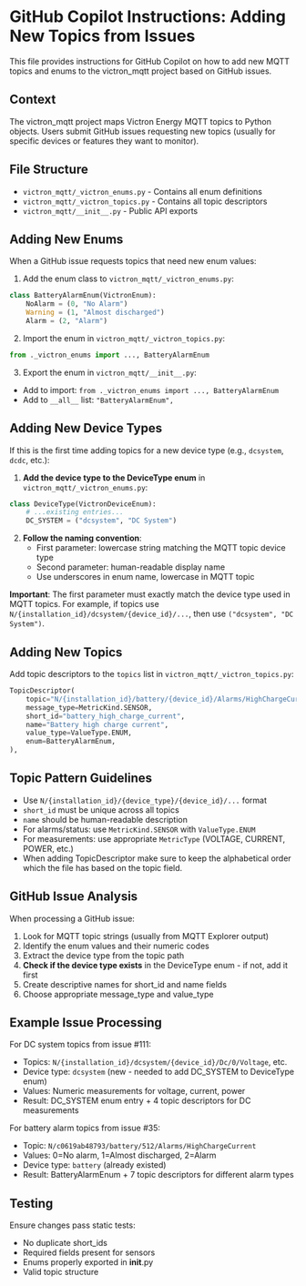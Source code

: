 # GitHub Copilot Instructions: Adding New Topics from Issues

This file provides instructions for GitHub Copilot on how to add new MQTT topics and enums to the victron_mqtt project based on GitHub issues.

## Context
The victron_mqtt project maps Victron Energy MQTT topics to Python objects. Users submit GitHub issues requesting new topics (usually for specific devices or features they want to monitor).

## File Structure
- `victron_mqtt/_victron_enums.py` - Contains all enum definitions
- `victron_mqtt/_victron_topics.py` - Contains all topic descriptors  
- `victron_mqtt/__init__.py` - Public API exports

## Adding New Enums

When a GitHub issue requests topics that need new enum values:

1. Add the enum class to `victron_mqtt/_victron_enums.py`:
```python
class BatteryAlarmEnum(VictronEnum):
    NoAlarm = (0, "No Alarm")
    Warning = (1, "Almost discharged") 
    Alarm = (2, "Alarm")
```

2. Import the enum in `victron_mqtt/_victron_topics.py`:
```python
from ._victron_enums import ..., BatteryAlarmEnum
```

3. Export the enum in `victron_mqtt/__init__.py`:
- Add to import: `from ._victron_enums import ..., BatteryAlarmEnum`
- Add to `__all__` list: `"BatteryAlarmEnum",`

## Adding New Device Types

If this is the first time adding topics for a new device type (e.g., `dcsystem`, `dcdc`, etc.):

1. **Add the device type to the DeviceType enum** in `victron_mqtt/_victron_enums.py`:
```python
class DeviceType(VictronDeviceEnum):
    # ...existing entries...
    DC_SYSTEM = ("dcsystem", "DC System")
```

2. **Follow the naming convention**:
   - First parameter: lowercase string matching the MQTT topic device type
   - Second parameter: human-readable display name
   - Use underscores in enum name, lowercase in MQTT topic

**Important**: The first parameter must exactly match the device type used in MQTT topics. For example, if topics use `N/{installation_id}/dcsystem/{device_id}/...`, then use `("dcsystem", "DC System")`.

## Adding New Topics

Add topic descriptors to the `topics` list in `victron_mqtt/_victron_topics.py`:

```python
TopicDescriptor(
    topic="N/{installation_id}/battery/{device_id}/Alarms/HighChargeCurrent",
    message_type=MetricKind.SENSOR,
    short_id="battery_high_charge_current",
    name="Battery high charge current",
    value_type=ValueType.ENUM,
    enum=BatteryAlarmEnum,
),
```

## Topic Pattern Guidelines

- Use `N/{installation_id}/{device_type}/{device_id}/...` format
- `short_id` must be unique across all topics
- `name` should be human-readable description
- For alarms/status: use `MetricKind.SENSOR` with `ValueType.ENUM`
- For measurements: use appropriate `MetricType` (VOLTAGE, CURRENT, POWER, etc.)
- When adding TopicDescriptor make sure to keep the alphabetical order which the file has based on the topic field.

## GitHub Issue Analysis

When processing a GitHub issue:

1. Look for MQTT topic strings (usually from MQTT Explorer output)
2. Identify the enum values and their numeric codes
3. Extract the device type from the topic path
4. **Check if the device type exists** in the DeviceType enum - if not, add it first
5. Create descriptive names for short_id and name fields
6. Choose appropriate message_type and value_type

## Example Issue Processing

For DC system topics from issue #111:
- Topics: `N/{installation_id}/dcsystem/{device_id}/Dc/0/Voltage`, etc.
- Device type: `dcsystem` (new - needed to add DC_SYSTEM to DeviceType enum)
- Values: Numeric measurements for voltage, current, power
- Result: DC_SYSTEM enum entry + 4 topic descriptors for DC measurements

For battery alarm topics from issue #35:
- Topic: `N/c0619ab48793/battery/512/Alarms/HighChargeCurrent`
- Values: 0=No alarm, 1=Almost discharged, 2=Alarm
- Device type: `battery` (already existed)
- Result: BatteryAlarmEnum + 7 topic descriptors for different alarm types

## Testing

Ensure changes pass static tests:
- No duplicate short_ids
- Required fields present for sensors
- Enums properly exported in __init__.py
- Valid topic structure